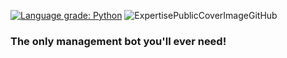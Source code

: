 [![Language grade: Python](https://img.shields.io/lgtm/grade/python/g/iLuiizUHD/ExpertiseBotRewritten.svg?logo=lgtm&logoWidth=18)](https://lgtm.com/projects/g/iLuiizUHD/ExpertiseBotRewritten/context:python)
![ExpertisePublicCoverImageGitHub](https://i.imgur.com/unrX2de.jpg)
### The only management bot you'll ever need!
